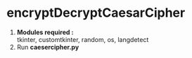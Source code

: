 # encryptDecryptCaesarCipher
1. **Modules required :** </br>
tkinter, customtkinter, random, os, langdetect </br>
2. Run **caesercipher.py**
